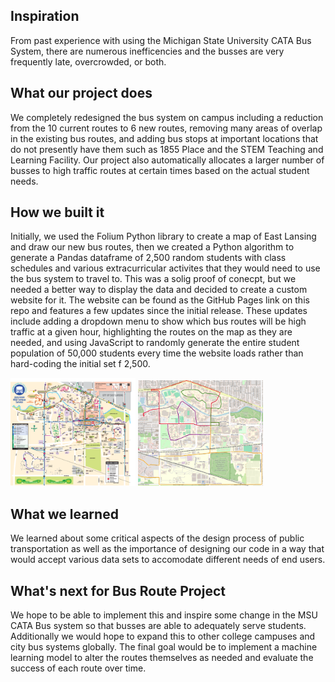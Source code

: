 ## Inspiration
From past experience with using the Michigan State University CATA Bus System, there are numerous inefficencies and the busses are very frequently late, overcrowded, or both.

## What our project does
We completely redesigned the bus system on campus including a reduction from the 10 current routes to 6 new routes, removing many areas of overlap in the existing bus routes, and adding bus stops at important locations that do not presently have them such as 1855 Place and the STEM Teaching and Learning Facility. Our project also automatically allocates a larger number of busses to high traffic routes at certain times based on the actual student needs.

## How we built it
Initially, we used the Folium Python library to create a map of East Lansing and draw our new bus routes, then we created a Python algorithm to generate a Pandas dataframe of 2,500 random students with class schedules and various extracurricular activites that they would need to use the bus system to travel to. This was a solig proof of conecpt, but we needed a better way to display the data and decided to create a custom website for it. The website can be found as the GitHub Pages link on this repo and features a few updates since the initial release. These updates include adding a dropdown menu to show which bus routes will be high traffic at a given hour, highlighting the routes on the map as they are needed, and using JavaScript to randomly generate the entire student population of 50,000 students every time the website loads rather than hard-coding the initial set f 2,500.

<p float="left">
  <img src="images/Current_Bus_Routes.svg" alt="Alt Text 1" title="Current MSU CATA Bus Routes" width="200"/>
  <img src="images/New_Bus_Routes.png" alt="Alt Text 2" title="Our New Bus Routes" width="200"/>
</p>


## What we learned
We learned about some critical aspects of the design process of public transportation as well as the importance of designing our code in a way that would accept various data sets to accomodate different needs of end users.

## What's next for Bus Route Project
We hope to be able to implement this and inspire some change in the MSU CATA Bus system so that busses are able to adequately serve students. Additionally we would hope to expand this to other college campuses and city bus systems globally. The final goal would be to implement a machine learning model to alter the routes themselves as needed and evaluate the success of each route over time.